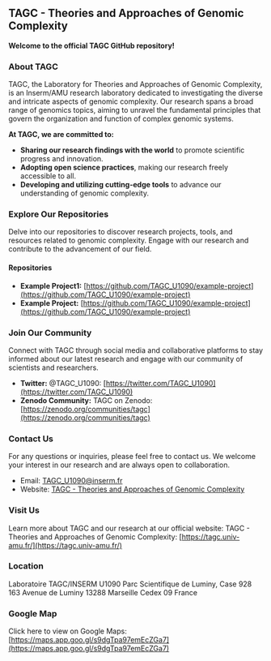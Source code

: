 ## **TAGC - Theories and Approaches of Genomic Complexity**

**Welcome to the official TAGC GitHub repository!**

### About TAGC

TAGC, the Laboratory for Theories and Approaches of Genomic Complexity, is an Inserm/AMU research laboratory dedicated to investigating the diverse and intricate aspects of genomic complexity. Our research spans a broad range of genomics topics, aiming to unravel the fundamental principles that govern the organization and function of complex genomic systems.

**At TAGC, we are committed to:**

* **Sharing our research findings with the world** to promote scientific progress and innovation.
* **Adopting open science practices**, making our research freely accessible to all.
* **Developing and utilizing cutting-edge tools** to advance our understanding of genomic complexity.

### Explore Our Repositories

Delve into our repositories to discover research projects, tools, and resources related to genomic complexity. Engage with our research and contribute to the advancement of our field.

#### Repositories

* **Example Project1:** [https://github.com/TAGC_U1090/example-project](https://github.com/TAGC_U1090/example-project)
* **Example Project:** [https://github.com/TAGC_U1090/example-project](https://github.com/TAGC_U1090/example-project)

### Join Our Community

Connect with TAGC through social media and collaborative platforms to stay informed about our latest research and engage with our community of scientists and researchers.

* **Twitter:** @TAGC_U1090: [https://twitter.com/TAGC_U1090](https://twitter.com/TAGC_U1090)
* **Zenodo Community:** TAGC on Zenodo: [https://zenodo.org/communities/tagc](https://zenodo.org/communities/tagc)

### Contact Us

For any questions or inquiries, please feel free to contact us. We welcome your interest in our research and are always open to collaboration.

* Email: [TAGC_U1090@inserm.fr](https://tagc.univ-amu.fr/en/contact)
* Website: [TAGC - Theories and Approaches of Genomic Complexity](https://tagc.univ-amu.fr/)

### Visit Us

Learn more about TAGC and our research at our official website:
TAGC - Theories and Approaches of Genomic Complexity: [https://tagc.univ-amu.fr/](https://tagc.univ-amu.fr/)

### Location

Laboratoire TAGC/INSERM U1090
Parc Scientifique de Luminy, Case 928
163 Avenue de Luminy
13288 Marseille Cedex 09
France

### Google Map

Click here to view on Google Maps: [https://maps.app.goo.gl/s9dgTpa97emEcZGa7](https://maps.app.goo.gl/s9dgTpa97emEcZGa7)

